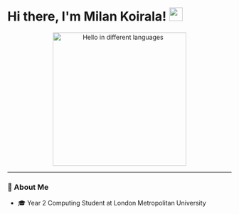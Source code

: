 <h1 align="left">Hi there, I'm Milan Koirala! <img src="https://raw.githubusercontent.com/kaueMarques/kaueMarques/master/hi.gif" height="30px"></h1>


<p align="center">
  <img src="assets/hello-animation.gif" width="300" alt="Hello in different languages" />
</p>

---

### 👋 About Me

- 🎓 Year 2 Computing Student at London Metropolitan University
